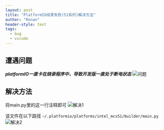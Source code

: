 ```yaml
---
layout: post
title: "PlatformIO烧录失败(51系列)解决方法"
author: "Ronan"
header-style: text
tags:
  - bug
  - vscode
---
```

## 遭遇问题

***platformIO一直卡在烧录程序中，导致开发版一直处于断电状态***
![问题](https://imgs-dx3.pages.dev/blog_imgs/PIO1.png)

## 解决方法

将main.py里的这一行注释即可
![解决1](https://imgs-dx3.pages.dev/blog_imgs/PIO2.png)

该文件在以下路径
`~/.platformio/platforms/intel_mcs51/builder/main.py`
![解决2](https://imgs-dx3.pages.dev/blog_imgs/PIO3.png)
